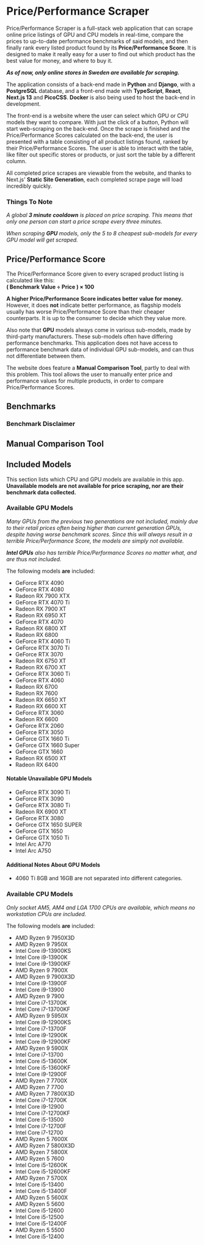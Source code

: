 # Price/Performance Scraper
Price/Performance Scraper is a full-stack web application that can scrape online price listings of GPU and CPU models in real-time, compare the prices to up-to-date performance benchmarks of said models, and then finally rank every listed product found by its **Price/Performance Score**. It is designed to make it really easy for a user to find out which product has the best value for money, and where to buy it.

***As of now, only online stores in Sweden are available for scraping.***

The application consists of a back-end made in **Python** and **Django**, with a **PostgreSQL** database, and a front-end made with **TypeScript**, **React**, **Next.js 13** and **PicoCSS**. **Docker** is also being used to host the back-end in development.

The front-end is a website where the user can select which GPU or CPU models they want to compare. With just the click of a button, Python will start web-scraping on the back-end. Once the scrape is finished and the Price/Performance Scores calculated on the back-end, the user is presented with a table consisting of all product listings found, ranked by their Price/Performance Scores. The user is able to interact with the table, like filter out specific stores or products, or just sort the table by a different column.

All completed price scrapes are viewable from the website, and thanks to Next.js' **Static Site Generation**, each completed scrape page will load incredibly quickly.

### Things To Note
*A global **3 minute cooldown** is placed on price scraping. This means that only one person can start a price scrape every three minutes.*

*When scraping **GPU** models, only the 5 to 8 cheapest sub-models for every GPU model will get scraped.*

## Price/Performance Score
The Price/Performance Score given to every scraped product listing is calculated like this: <br>
**( Benchmark Value ÷ Price ) × 100**

**A higher Price/Performance Score indicates better value for money.** However, it does **not** indicate better performance, as flagship models usually has worse Price/Performance Score than their cheaper counterparts. It is up to the consumer to decide which they value more.

Also note that **GPU** models always come in various sub-models, made by third-party manufacturers. These sub-models often have differing performance benchmarks. This application does not have access to performance benchmark data of individual GPU sub-models, and can thus not differentiate between them.

The website does feature a **Manual Comparison Tool**, partly to deal with this problem. This tool allows the user to manually enter price and performance values for multiple products, in order to compare Price/Performance Scores.
## Benchmarks

### Benchmark Disclaimer

## Manual Comparison Tool

## Included Models
This section lists which CPU and GPU models are available in this app. **Unavailable models are not available for price scraping, nor are their benchmark data collected.**

### Available GPU Models
*Many GPUs from the previous two generations are not included, mainly due to their retail prices often being higher than current generation GPUs, despite having worse benchmark scores. Since this will always result in a terrible Price/Performance Score, the models are simply not available.*

***Intel GPUs** also has terrible Price/Performance Scores no matter what, and are thus not included.*

The following models **are** included:

- GeForce RTX 4090
- GeForce RTX 4080
- Radeon RX 7900 XTX
- GeForce RTX 4070 Ti
- Radeon RX 7900 XT
- Radeon RX 6950 XT
- GeForce RTX 4070
- Radeon RX 6800 XT
- Radeon RX 6800
- GeForce RTX 4060 Ti
- GeForce RTX 3070 Ti
- GeForce RTX 3070
- Radeon RX 6750 XT
- Radeon RX 6700 XT
- GeForce RTX 3060 Ti
- GeForce RTX 4060
- Radeon RX 6700
- Radeon RX 7600
- Radeon RX 6650 XT
- Radeon RX 6600 XT
- GeForce RTX 3060
- Radeon RX 6600
- GeForce RTX 2060
- GeForce RTX 3050
- GeForce GTX 1660 Ti
- GeForce GTX 1660 Super
- GeForce GTX 1660
- Radeon RX 6500 XT
- Radeon RX 6400

#### Notable Unavailable GPU Models
- GeForce RTX 3090 Ti
- GeForce RTX 3090
- GeForce RTX 3080 Ti
- Radeon RX 6900 XT
- GeForce RTX 3080
- GeForce GTX 1650 SUPER
- GeForce GTX 1650
- GeForce GTX 1050 Ti
- Intel Arc A770
- Intel Arc A750

#### Additional Notes About GPU Models
- 4060 Ti 8GB and 16GB are not separated into different categories.

### Available CPU Models
*Only socket AM5, AM4 and LGA 1700 CPUs are available, which means no workstation CPUs are included.*

The following models **are** included:

- AMD Ryzen 9 7950X3D
- AMD Ryzen 9 7950X
- Intel Core i9-13900KS
- Intel Core i9-13900K
- Intel Core i9-13900KF
- AMD Ryzen 9 7900X
- AMD Ryzen 9 7900X3D
- Intel Core i9-13900F
- Intel Core i9-13900
- AMD Ryzen 9 7900
- Intel Core i7-13700K
- Intel Core i7-13700KF
- AMD Ryzen 9 5950X
- Intel Core i9-12900KS
- Intel Core i7-13700F
- Intel Core i9-12900K
- Intel Core i9-12900KF
- AMD Ryzen 9 5900X
- Intel Core i7-13700
- Intel Core i5-13600K
- Intel Core i5-13600KF
- Intel Core i9-12900F
- AMD Ryzen 7 7700X
- AMD Ryzen 7 7700
- AMD Ryzen 7 7800X3D
- Intel Core i7-12700K
- Intel Core i9-12900
- Intel Core i7-12700KF
- Intel Core i5-13500
- Intel Core i7-12700F
- Intel Core i7-12700
- AMD Ryzen 5 7600X
- AMD Ryzen 7 5800X3D
- AMD Ryzen 7 5800X
- AMD Ryzen 5 7600
- Intel Core i5-12600K
- Intel Core i5-12600KF
- AMD Ryzen 7 5700X
- Intel Core i5-13400
- Intel Core i5-13400F
- AMD Ryzen 5 5600X
- AMD Ryzen 5 5600
- Intel Core i5-12600
- Intel Core i5-12500
- Intel Core i5-12400F
- AMD Ryzen 5 5500
- Intel Core i5-12400